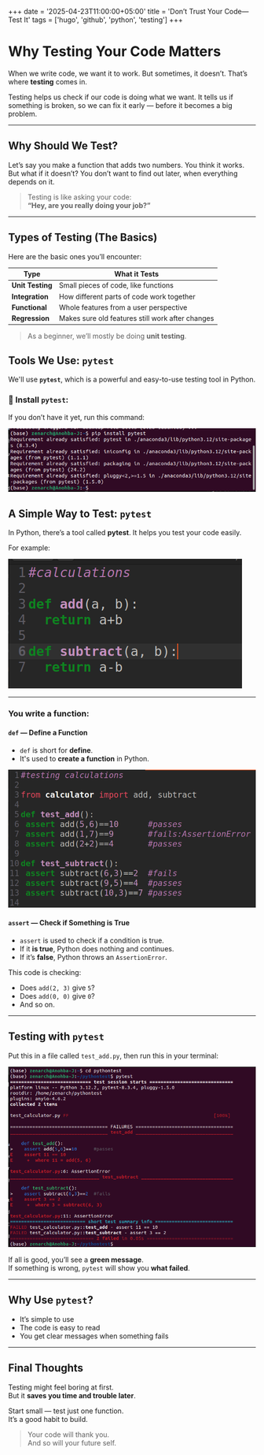 +++
date = '2025-04-23T11:00:00+05:00'
title = 'Don’t Trust Your Code—Test It'
tags = ['hugo', 'github', 'python', 'testing']
+++

# Why Testing Your Code Matters

When we write code, we want it to work. But sometimes, it doesn’t. That’s where **testing** comes in.

Testing helps us check if our code is doing what we want. It tells us if something is broken, so we can fix it early — before it becomes a big problem.

---

## Why Should We Test?

Let’s say you make a function that adds two numbers. You think it works. But what if it doesn’t? You don’t want to find out later, when everything depends on it.

> Testing is like asking your code:  
> **“Hey, are you really doing your job?”**

---
## Types of Testing (The Basics)

Here are the basic ones you’ll encounter:

| **Type**          | **What it Tests**                                |
|-------------------|--------------------------------------------------|
| **Unit Testing**   | Small pieces of code, like functions             |
| **Integration**    | How different parts of code work together        |
| **Functional**     | Whole features from a user perspective           |
| **Regression**     | Makes sure old features still work after changes |

> As a beginner, we’ll mostly be doing **unit testing**.

## Tools We Use: `pytest`

We'll use **`pytest`**, which is a powerful and easy-to-use testing tool in Python.

### 🔧 Install `pytest`:

If you don’t have it yet, run this command:

![command screenshot](/python/sa1.png)

## A Simple Way to Test: `pytest`

In Python, there’s a tool called **pytest**. It helps you test your code easily.

For example:

![code screenshot](/python/sa.png)

---

### You write a function:

#### `def` — Define a Function

- `def` is short for **define**.
- It's used to **create a function** in Python.

![code screenshot](/python/sb.png)

#### `assert` — Check if Something is True

- `assert` is used to check if a condition is true.
- If it **is true**, Python does nothing and continues.
- If it’s **false**, Python throws an `AssertionError`.

This code is checking:

- Does `add(2, 3)` give `5`?
- Does `add(0, 0)` give `0`?
- And so on.

---

## Testing with `pytest`

Put this in a file called `test_add.py`, then run this in your terminal:

![code screenshot](/python/sc.png)

If all is good, you’ll see a **green message**.  
If something is wrong, `pytest` will show you **what failed**.

---

## Why Use `pytest`?

- It’s simple to use  
- The code is easy to read  
- You get clear messages when something fails  

---

## Final Thoughts

Testing might feel boring at first.  
But it **saves you time and trouble later**.

Start small — test just one function.  
It’s a good habit to build.

> Your code will thank you.  
> And so will your future self.
